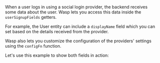 When a user logs in using a social login provider, the backend receives some data about the user.
Wasp lets you access this data inside the `userSignupFields` getters.

For example, the User entity can include a `displayName` field which you can set based on the details received from the provider.

Wasp also lets you customize the configuration of the providers' settings using the `configFn` function.

Let's use this example to show both fields in action:

<!-- This snippet is used in google.md and github.md -->
